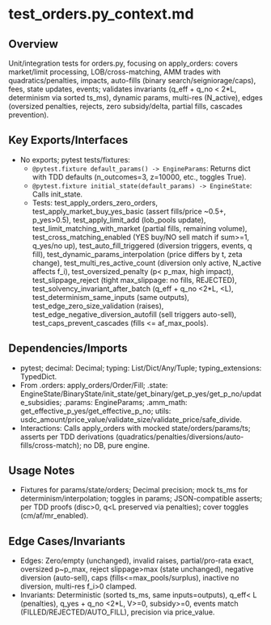 # test_orders.py_context.md

## Overview
Unit/integration tests for orders.py, focusing on apply_orders: covers market/limit processing, LOB/cross-matching, AMM trades with quadratics/penalties, impacts, auto-fills (binary search/seigniorage/caps), fees, state updates, events; validates invariants (q_eff + q_no < 2*L, determinism via sorted ts_ms), dynamic params, multi-res (N_active), edges (oversized penalties, rejects, zero subsidy/delta, partial fills, cascades prevention).

## Key Exports/Interfaces
- No exports; pytest tests/fixtures:
  - `@pytest.fixture default_params() -> EngineParams`: Returns dict with TDD defaults (n_outcomes=3, z=10000, etc., toggles True).
  - `@pytest.fixture initial_state(default_params) -> EngineState`: Calls init_state.
  - Tests: test_apply_orders_zero_orders, test_apply_market_buy_yes_basic (assert fills/price ~0.5+, p_yes>0.5), test_apply_limit_add (lob_pools update), test_limit_matching_with_market (partial fills, remaining volume), test_cross_matching_enabled (YES buy/NO sell match if sum>=1, q_yes/no up), test_auto_fill_triggered (diversion triggers, events, q fill), test_dynamic_params_interpolation (price differs by t, zeta change), test_multi_res_active_count (diversion only active, N_active affects f_i), test_oversized_penalty (p< p_max, high impact), test_slippage_reject (tight max_slippage: no fills, REJECTED), test_solvency_invariant_after_batch (q_eff + q_no <2*L, <L), test_determinism_same_inputs (same outputs), test_edge_zero_size_validation (raises), test_edge_negative_diversion_autofill (sell triggers auto-sell), test_caps_prevent_cascades (fills <= af_max_pools).

## Dependencies/Imports
- pytest; decimal: Decimal; typing: List/Dict/Any/Tuple; typing_extensions: TypedDict.
- From .orders: apply_orders/Order/Fill; .state: EngineState/BinaryState/init_state/get_binary/get_p_yes/get_p_no/update_subsidies; .params: EngineParams; .amm_math: get_effective_p_yes/get_effective_p_no; utils: usdc_amount/price_value/validate_size/validate_price/safe_divide.
- Interactions: Calls apply_orders with mocked state/orders/params/ts; asserts per TDD derivations (quadratics/penalties/diversions/auto-fills/cross-match); no DB, pure engine.

## Usage Notes
- Fixtures for params/state/orders; Decimal precision; mock ts_ms for determinism/interpolation; toggles in params; JSON-compatible asserts; per TDD proofs (disc>0, q<L preserved via penalties); cover toggles (cm/af/mr_enabled).

## Edge Cases/Invariants
- Edges: Zero/empty (unchanged), invalid raises, partial/pro-rata exact, oversized p~p_max, reject slippage>max (state unchanged), negative diversion (auto-sell), caps (fills<=max_pools/surplus), inactive no diversion, multi-res f_i>0 clamped.
- Invariants: Deterministic (sorted ts_ms, same inputs=outputs), q_eff< L (penalties), q_yes + q_no <2*L, V>=0, subsidy>=0, events match (FILLED/REJECTED/AUTO_FILL), precision via price_value.